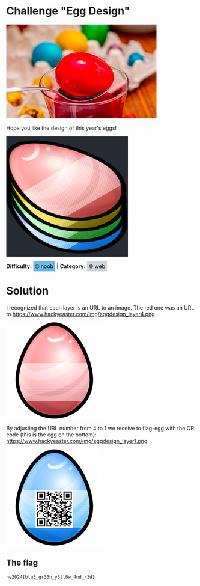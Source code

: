 # Challenge "Egg Design"
<img src="banner.png" width="400px" alt="Banner Image" />

Hope you like the design of this year's eggs!

![Flag](egg_image.png)

**Difficulty:** <span style="background-color: #69bbe9; padding: 5px; color: black;">🤓 noob</span> | **Category:** <span style="background-color: #ced4da; padding: 5px; color: black;">🌐 web</span>

# Solution
I recognized that each layer is an URL to an image. The red one was an URL to https://www.hackyeaster.com/img/eggdesign_layer4.png

![fake-flag](egg4.png)

By adjusting the URL number from 4 to 1 we receive to flag-egg with the QR code (this is the egg on the bottom):
https://www.hackyeaster.com/img/eggdesign_layer1.png

![flag](egg1.png)


## The flag
    he2024{blu3_gr33n_y3ll0w_4nd_r3d}
